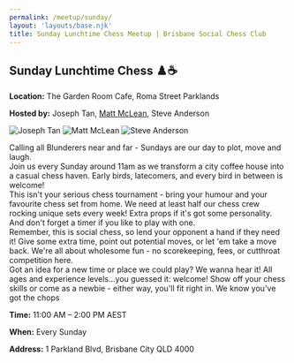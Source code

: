 ```yaml
---
permalink: /meetup/sunday/
layout: 'layouts/base.njk'
title: Sunday Lunchtime Chess Meetup | Brisbane Social Chess Club
---
```


<section class="px-4 max-w-3xl">
  <h2 class="text-center text-xl md:text-2xl font-semibold text-indigo-200 mb-3">
    Sunday Lunchtime Chess ♟️☕
  </h2>
  <p class="text-gray-200 text-sm"><strong>Location:</strong> The Garden Room Cafe, Roma Street Parklands</p>
  <p class="text-gray-200 text-sm">
    <strong>Hosted by:</strong> Joseph Tan,
    <a href="https://github.com/LuckyNotGood" class="text-blue-400 hover:text-blue-500">Matt McLean</a>, Steve Anderson
  </p>
  <div class="flex justify-center gap-4 flex-wrap mt-2">
    <img
      src="https://avatars.githubusercontent.com/u/873384?s=400&v=4"
      alt="Joseph Tan"
      class="max-w-[150px] rounded-lg"
    />
    <img
      src="https://avatars.githubusercontent.com/u/172946035?v=4"
      alt="Matt McLean"
      class="max-w-[150px] rounded-lg"
    />
    <img
      src="https://avatars.githubusercontent.com/u/873384?s=400&v=4"
      alt="Steve Anderson"
      class="max-w-[150px] rounded-lg"
    />
  </div>
  <p class="text-sm leading-relaxed">
    Calling all Blunderers near and far - Sundays are our day to plot, move and laugh. <br />
    Join us every Sunday around 11am as we transform a city coffee house into a casual chess haven. Early birds, latecomers, and every bird in between is welcome! <br />
    This isn't your serious chess tournament - bring your humour and your favourite chess set from home. We need at least half our chess crew rocking unique sets every week! Extra props if it's got some personality. And don't forget a timer if you like to play with one. <br />
    Remember, this is social chess, so lend your opponent a hand if they need it! Give some extra time, point out potential moves, or let 'em take a move back. We're all about wholesome fun - no scorekeeping, fees, or cutthroat competition here. <br />
    Got an idea for a new time or place we could play? We wanna hear it! All ages and experience levels...you guessed it: welcome! Show off your chess skills or come as a newbie - either way, you'll fit right in. We know you've got the chops
  </p>
  <p class="text-gray-200 text-sm"><strong>Time:</strong> 11:00 AM – 2:00 PM AEST</p>
  <p class="text-gray-200 text-sm"><strong>When:</strong> Every Sunday</p>
  <p class="text-gray-200 text-sm"><strong>Address:</strong> 1 Parkland Blvd, Brisbane City QLD 4000</p>
  <div class="mt-4">
    <!-- TODO -->
    <!-- <iframe
      src=""
      class="w-full h-64 rounded-lg border-0"
      allowfullscreen=""
      loading="lazy"
    ></iframe> -->
  </div>
</section>
